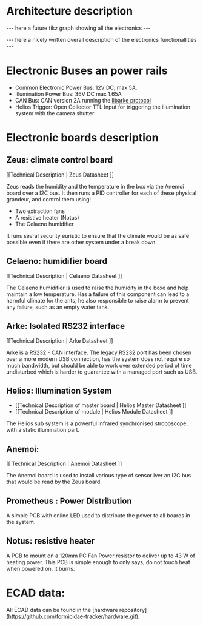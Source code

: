# Architecture description

--- here a future tikz graph showing all the electronics ---

--- here a nicely written overall description of the electronics functionallities ---

# Electronic Buses an power rails

* Common Electronic Power Bus: 12V DC, max 5A.
* Illumination Power Bus: 36V DC max 1.65A
* CAN Bus: CAN version 2A running the [libarke protocol](https://github.com/formicidae-tracker/libarke.git) 
* Helios Trigger: Open Collector TTL Input for triggering the illumination system with the camera shutter

# Electronic boards description

## Zeus: climate control board

[[Technical Description | Zeus Datasheet ]]

Zeus reads the humidity and the temperature in the box via the Anemoi board over a I2C bus. It then runs a PID controller for each of these physical grandeur, and control them using:
 * Two extraction fans
 * A resistive heater (Notus)
 * The Celaeno humidifier

It runs sevral security euristic to ensure that the climate would be as safe possible even if there are other system under a break down.

## Celaeno: humidifier board

[[Technical Description | Celaeno Datasheet ]]

The Celaeno humidifier is used to raise the humidity in the boxe and help maintain a low temperature. Has a failure of this component can lead to a harmful climate for the ants, he also responsible to raise alarm to prevent any failure, such as an empty water tank.

## Arke: Isolated RS232 interface

[[Technical Description | Arke Datasheet ]]

Arke is a RS232 - CAN interface. The legacy RS232 port has been chosen over a more modern USB connection, has the system does not require so much bandwidth, but should be able to work over extended period of time undisturbed which is harder to guarantee with a managed port such as USB.

## Helios: Illumination System

* [[Technical Description of master board | Helios Master Datasheet ]]
* [[Technical Description of module | Helios Module Datasheet ]]

The Helios sub system is a powerful Infrared synchronised stroboscope, with a static illumination part.

## Anemoi: 

[[ Technical Description | Anemoi Datasheet ]]

The Anemoi board is used to install various type of sensor iver an I2C bus that would be read by the Zeus board.

## Prometheus : Power Distribution

A simple PCB with online LED used to distribute the power to all boards in the system.

## Notus: resistive heater

A PCB to mount on a 120mm PC Fan Power resistor to deliver up to 43 W of heating power. This PCB is simple enough to only says, do not touch heat when powered on, it burns.

# ECAD data:

All ECAD data can be found in the [hardware repository] (https://github.com/formicidae-tracker/hardware.git).

